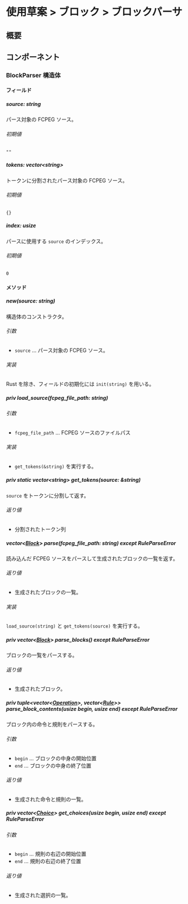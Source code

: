 # 使用草案 > ブロック > ブロックパーサ

## 概要

## コンポーネント

### BlockParser 構造体

#### フィールド

##### source: string

パース対象の FCPEG ソース。

###### 初期値

`""`

##### tokens: vector\<string>

トークンに分割されたパース対象の FCPEG ソース。

###### 初期値

`{}`

##### index: usize

パースに使用する `source` のインデックス。

###### 初期値

`0`

#### メソッド

##### new(source: string)

構造体のコンストラクタ。

###### 引数

- `source` ... パース対象の FCPEG ソース。

###### 実装

Rust を除き、フィールドの初期化には `init(string)` を用いる。

##### priv load_source(fcpeg_file_path: string)

###### 引数

- `fcpeg_file_path` ... FCPEG ソースのファイルパス

###### 実装

- `get_tokens(&string)` を実行する。

##### priv static vector\<string> get_tokens(source: &string)

`source` をトークンに分割して返す。

###### 返り値

- 分割されたトークン列

##### vector\<[Block](../block/index.md#Block%20%構造体)> parse(fcpeg_file_path: string) except RuleParseError

読み込んだ FCPEG ソースをパースして生成されたブロックの一覧を返す。

###### 返り値

- 生成されたブロックの一覧。

###### 実装

`load_source(string)` と `get_tokens(source)` を実行する。

##### priv vector\<[Block](../block/index.md#Block%20%構造体)> parse_blocks() except RuleParseError

ブロックの一覧をパースする。

###### 返り値

- 生成されたブロック。

##### priv tuple\<vector\<[Operation](../operation/index.md#Operation%20%構造体)>, vector\<[Rule](../operation/index.md#Rule%20%構造体)>> parse_block_contents(usize begin, usize end) except RuleParseError

ブロック内の命令と規則をパースする。

###### 引数

- `begin` ... ブロックの中身の開始位置
- `end` ... ブロックの中身の終了位置

###### 返り値

- 生成された命令と規則の一覧。

##### priv vector\<[Choice](../block/rule/index.md#Choice%20%構造体)> get_choices(usize begin, usize end) except RuleParseError

###### 引数

- `begin` ... 規則の右辺の開始位置
- `end` ... 規則の右辺の終了位置

###### 返り値

- 生成された選択の一覧。
